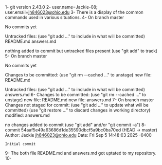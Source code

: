 1- git version 2.43.0
2- user.name=Jackie-08; user.email=jh846023@ohio.edu
3- There is a display of the common commands used in various situations.
4- On branch master

No commits yet

Untracked files:
  (use "git add <file>..." to include in what will be committed)
	README.md
	answers.md

nothing added to commit but untracked files present (use "git add" to track)
5- On branch master

No commits yet

Changes to be committed:
  (use "git rm --cached <file>..." to unstage)
	new file:   README.md

Untracked files:
  (use "git add <file>..." to include in what will be committed)
	answers.md
6- Changes to be committed:
  (use "git rm --cached <file>..." to unstage)
	new file:   README.md
	new file:   answers.md
7- On branch master
Changes not staged for commit:
  (use "git add <file>..." to update what will be committed)
  (use "git restore <file>..." to discard changes in working directory)
	modified:   answers.md

no changes added to commit (use "git add" and/or "git commit -a")
8- commit 54aaf5e49a63686d1de35590dbcf5a9bc0ba70ed (HEAD -> master)
Author: Jackie <jh846023@ohio.edu>
Date:   Fri Sep 5 14:48:03 2025 -0400

    Initial commit
9- The both file README.md and answers.md got uptated to my repository.
10-
